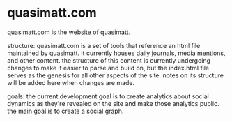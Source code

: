 # quasimatt.com
quasimatt.com is the website of quasimatt.

structure:
quasimatt.com is a set of tools that reference an html file maintained by quasimatt. it currently houses daily journals, media mentions, and other content. the structure of this content is currently undergoing changes to make it easier to parse and build on, but the index.html file serves as the genesis for all other aspects of the site. notes on its structure will be added here when changes are made.

goals:
the current development goal is to create analytics about social dynamics as they're revealed on the site and make those analytics public. the main goal is to create a social graph.
